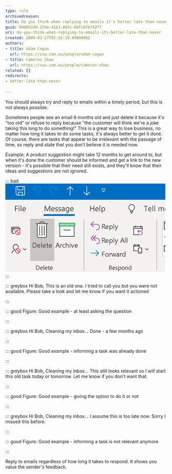 ```yaml
---
type: rule
archivedreason: 
title: Do you think when replying to emails it's better late than never?
guid: 09d05330-27de-41b1-803c-0dfc67b752ff
uri: do-you-think-when-replying-to-emails-its-better-late-than-never
created: 2009-03-27T02:52:19.0000000Z
authors:
- title: Adam Cogan
  url: https://ssw.com.au/people/adam-cogan
- title: Cameron Shaw
  url: https://ssw.com.au/people/cameron-shaw
related: []
redirects:
- better-late-than-never

---
```


You should always try and reply to emails within a timely period, but this is not always possible.

<!--endintro-->

Sometimes people see an email 6 months old and just delete it because it's "too old" or refuse to reply because "the customer will think we're a joke taking this long to do something!" This is a great way to lose business, no matter how long it takes to do some tasks, it's always better to get it done. Of course, there are tasks that appear to be irrelevant with the passage of time, so reply and state that you don’t believe it is needed now.

Example: A product suggestion might take 12 months to get around to, but when it's done the customer should be informed and get a link to the new version - it's possible that their need still exists, and they'll know that their ideas and suggestions are not ignored.


::: bad  
![Figure: Bad example - Hitting the “Delete” button without replying](delete-outlook-message-button.png)  
:::


::: greybox
Hi Bob,
This is an old one. I tried to call you but you were not available. Please take a look and let me know if you want it actioned

:::


::: good
Figure: Good example - at least asking the question


:::


::: greybox
Hi Bob,
Cleaning my inbox...
Done - a few months ago

:::


::: good
Figure: Good example - informing a task was already done


:::


::: greybox
Hi Bob,
Cleaning my inbox... 
This still looks relevant so I will start this old task today or tomorrow. Let me know if you don’t want that.

:::


::: good
Figure: Good example - giving the option to do it or not


:::


::: greybox
Hi Bob,
Cleaning my inbox... I assume this is too late now. Sorry I missed this before.

:::


::: good
Figure: Good example - informing a task is not relevant anymore

:::

Reply to emails regardless of how long it takes to respond. It shows you value the sender's feedback.
